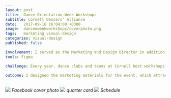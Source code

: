 ```yaml
---
layout: post
title:  Dance Orientation-Week Workshops
subtitle: Cornell Dancers' Alliance
date:   2017-09-16 16:04:00 +0300
image:  danceoweekworkshops/coverphoto.png
tags:   marketing visual-design
categories: visual-design
published: false

involvement: I served as the Marketing and Design Director in addition to being a co-founder of the Cornell Dancers' Alliance
tools: Figma

challenge: Every year, dance clubs and teams at Cornell host workshops during Freshman Orientation Week. This year, the Cornell Dancers' Alliance helped with logistics in scheduling and finding space for dozens of workshops and created a cohesive marketing brand for the workshops.

outcome: I designed the marketing materials for the event, which attracted over 200 students, mostly incoming freshman and member sof the Cornell Dance Community.
---
```


![]({{site.baseurl}}/images/danceoweekworkshops/coverphoto.png)
*Facebook cover photo*
![]({{site.baseurl}}/images/danceoweekworkshops/qcards.png)
*quarter card*
![]({{site.baseurl}}/images/danceoweekworkshops/schedule.png)
*Schedule*